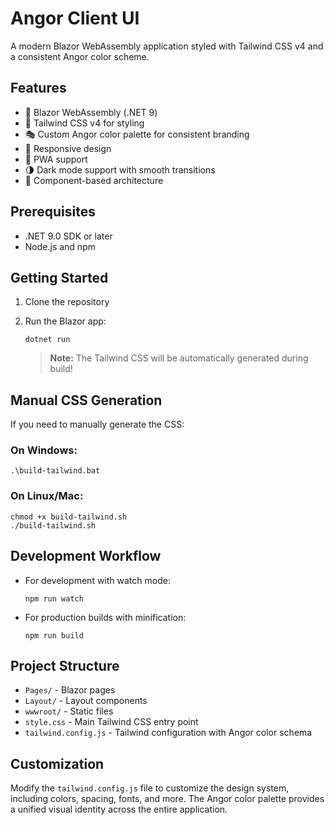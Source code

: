 # Angor Client UI

A modern Blazor WebAssembly application styled with Tailwind CSS v4 and a consistent Angor color scheme.

## Features

- 🚀 Blazor WebAssembly (.NET 9)
- 🎨 Tailwind CSS v4 for styling
- 🎭 Custom Angor color palette for consistent branding
- 📱 Responsive design
- 🔄 PWA support
- 🌗 Dark mode support with smooth transitions
- 🧩 Component-based architecture

## Prerequisites

- .NET 9.0 SDK or later
- Node.js and npm

## Getting Started

1. Clone the repository
2. Run the Blazor app:
   ```
   dotnet run
   ```
   
   > **Note:** The Tailwind CSS will be automatically generated during build!

## Manual CSS Generation

If you need to manually generate the CSS:

### On Windows:
```
.\build-tailwind.bat
```

### On Linux/Mac:
```
chmod +x build-tailwind.sh
./build-tailwind.sh
```

## Development Workflow

- For development with watch mode:
  ```
  npm run watch
  ```
- For production builds with minification:
  ```
  npm run build
  ```

## Project Structure

- `Pages/` - Blazor pages
- `Layout/` - Layout components
- `wwwroot/` - Static files
- `style.css` - Main Tailwind CSS entry point
- `tailwind.config.js` - Tailwind configuration with Angor color schema

## Customization

Modify the `tailwind.config.js` file to customize the design system, including colors, spacing, fonts, and more. The Angor color palette provides a unified visual identity across the entire application.
